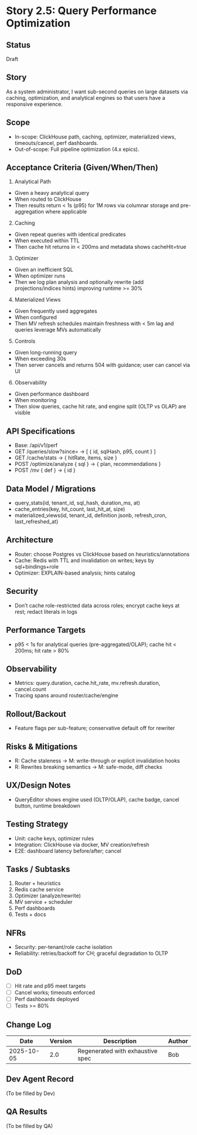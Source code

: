 # Story 2.5: Query Performance Optimization

## Status
Draft

## Story
As a system administrator, I want sub-second queries on large datasets via caching, optimization, and analytical engines so that users have a responsive experience.

## Scope
- In-scope: ClickHouse path, caching, optimizer, materialized views, timeouts/cancel, perf dashboards.
- Out-of-scope: Full pipeline optimization (4.x epics).

## Acceptance Criteria (Given/When/Then)
1) Analytical Path
- Given a heavy analytical query
- When routed to ClickHouse
- Then results return < 1s (p95) for 1M rows via columnar storage and pre-aggregation where applicable

2) Caching
- Given repeat queries with identical predicates
- When executed within TTL
- Then cache hit returns in < 200ms and metadata shows cacheHit=true

3) Optimizer
- Given an inefficient SQL
- When optimizer runs
- Then we log plan analysis and optionally rewrite (add projections/indices hints) improving runtime >= 30%

4) Materialized Views
- Given frequently used aggregates
- When configured
- Then MV refresh schedules maintain freshness with < 5m lag and queries leverage MVs automatically

5) Controls
- Given long-running query
- When exceeding 30s
- Then server cancels and returns 504 with guidance; user can cancel via UI

6) Observability
- Given performance dashboard
- When monitoring
- Then slow queries, cache hit rate, and engine split (OLTP vs OLAP) are visible

## API Specifications
- Base: /api/v1/perf
- GET /queries/slow?since= -> [ { id, sqlHash, p95, count } ]
- GET /cache/stats -> { hitRate, items, size }
- POST /optimize/analyze { sql } -> { plan, recommendations }
- POST /mv { def } -> { id }

## Data Model / Migrations
- query_stats(id, tenant_id, sql_hash, duration_ms, at)
- cache_entries(key, hit_count, last_hit_at, size)
- materialized_views(id, tenant_id, definition jsonb, refresh_cron, last_refreshed_at)

## Architecture
- Router: choose Postgres vs ClickHouse based on heuristics/annotations
- Cache: Redis with TTL and invalidation on writes; keys by sql+bindings+role
- Optimizer: EXPLAIN-based analysis; hints catalog

## Security
- Don’t cache role-restricted data across roles; encrypt cache keys at rest; redact literals in logs

## Performance Targets
- p95 < 1s for analytical queries (pre-aggregated/OLAP); cache hit < 200ms; hit rate > 80%

## Observability
- Metrics: query.duration, cache.hit_rate, mv.refresh.duration, cancel.count
- Tracing spans around router/cache/engine

## Rollout/Backout
- Feature flags per sub-feature; conservative default off for rewriter

## Risks & Mitigations
- R: Cache staleness -> M: write-through or explicit invalidation hooks
- R: Rewrites breaking semantics -> M: safe-mode, diff checks

## UX/Design Notes
- QueryEditor shows engine used (OLTP/OLAP), cache badge, cancel button, runtime breakdown

## Testing Strategy
- Unit: cache keys, optimizer rules
- Integration: ClickHouse via docker, MV creation/refresh
- E2E: dashboard latency before/after; cancel

## Tasks / Subtasks
1. Router + heuristics
2. Redis cache service
3. Optimizer (analyze/rewrite)
4. MV service + scheduler
5. Perf dashboards
6. Tests + docs

## NFRs
- Security: per-tenant/role cache isolation
- Reliability: retries/backoff for CH; graceful degradation to OLTP

## DoD
- [ ] Hit rate and p95 meet targets
- [ ] Cancel works; timeouts enforced
- [ ] Perf dashboards deployed
- [ ] Tests >= 80%

## Change Log
| Date | Version | Description | Author |
|------|---------|-------------|--------|
| 2025-10-05 | 2.0 | Regenerated with exhaustive spec | Bob |

## Dev Agent Record
(To be filled by Dev)

## QA Results
(To be filled by QA)

